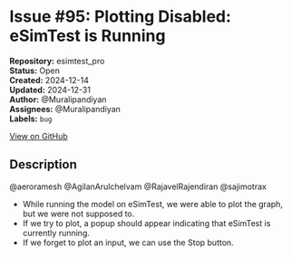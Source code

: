 # Issue #95: Plotting Disabled: eSimTest is Running

**Repository:** esimtest_pro  
**Status:** Open  
**Created:** 2024-12-14  
**Updated:** 2024-12-31  
**Author:** @Muralipandiyan  
**Assignees:** @Muralipandiyan  
**Labels:** `bug`  

[View on GitHub](https://github.com/Simtestlab/esimtest_pro/issues/95)

## Description

@aeroramesh @AgilanArulchelvam @RajavelRajendiran @sajimotrax

- While running the model on eSimTest, we were able to plot the graph, but we were not supposed to.
- If we try to plot, a popup should appear indicating that eSimTest is currently running.
- If we forget to plot an input, we can use the Stop button.